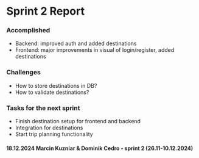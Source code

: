 # Sprint 2 Report

### Accomplished
* Backend: improved auth and added destinations
* Frontend: major improvements in visual of login/register, added destinations

### Challenges
* How to store destinations in DB?
* How to validate destinations?

### Tasks for the next sprint
* Finish destination setup for frontend and backend
* Integration for destinations
* Start trip planning functionality

#### 18.12.2024 Marcin Kuzniar & Dominik Cedro - sprint 2 (26.11-10.12.2024)